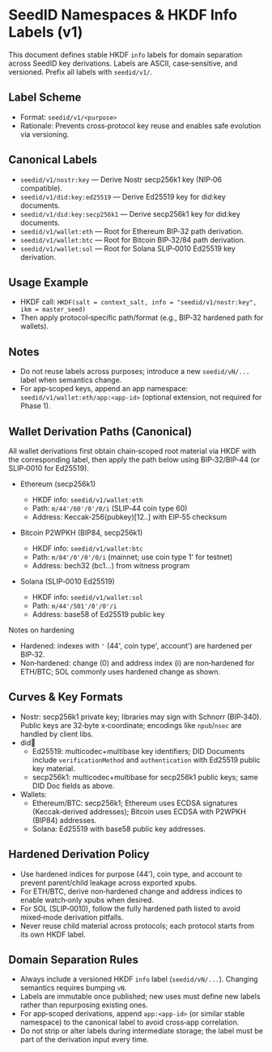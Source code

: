 # SeedID Namespaces & HKDF Info Labels (v1)

This document defines stable HKDF `info` labels for domain separation across SeedID key derivations. Labels are ASCII, case‑sensitive, and versioned. Prefix all labels with `seedid/v1/`.

## Label Scheme
- Format: `seedid/v1/<purpose>`
- Rationale: Prevents cross‑protocol key reuse and enables safe evolution via versioning.

## Canonical Labels
- `seedid/v1/nostr:key` — Derive Nostr secp256k1 key (NIP‑06 compatible).
- `seedid/v1/did:key:ed25519` — Derive Ed25519 key for did:key documents.
- `seedid/v1/did:key:secp256k1` — Derive secp256k1 key for did:key documents.
- `seedid/v1/wallet:eth` — Root for Ethereum BIP‑32 path derivation.
- `seedid/v1/wallet:btc` — Root for Bitcoin BIP‑32/84 path derivation.
- `seedid/v1/wallet:sol` — Root for Solana SLIP‑0010 Ed25519 key derivation.

## Usage Example
- HKDF call: `HKDF(salt = context_salt, info = "seedid/v1/nostr:key", ikm = master_seed)`
- Then apply protocol‑specific path/format (e.g., BIP‑32 hardened path for wallets).

## Notes
- Do not reuse labels across purposes; introduce a new `seedid/vN/...` label when semantics change.
- For app‑scoped keys, append an app namespace: `seedid/v1/wallet:eth/app:<app-id>` (optional extension, not required for Phase 1).

## Wallet Derivation Paths (Canonical)
All wallet derivations first obtain chain‑scoped root material via HKDF with the corresponding label, then apply the path below using BIP‑32/BIP‑44 (or SLIP‑0010 for Ed25519).

- Ethereum (secp256k1)
  - HKDF info: `seedid/v1/wallet:eth`
  - Path: `m/44'/60'/0'/0/i` (SLIP‑44 coin type 60)
  - Address: Keccak‑256(pubkey)[12..] with EIP‑55 checksum

- Bitcoin P2WPKH (BIP84, secp256k1)
  - HKDF info: `seedid/v1/wallet:btc`
  - Path: `m/84'/0'/0'/0/i` (mainnet; use coin type 1' for testnet)
  - Address: bech32 (bc1...) from witness program

- Solana (SLIP‑0010 Ed25519)
  - HKDF info: `seedid/v1/wallet:sol`
  - Path: `m/44'/501'/0'/0'/i`
  - Address: base58 of Ed25519 public key

Notes on hardening
- Hardened: indexes with `'` (44', coin type', account') are hardened per BIP‑32.
- Non‑hardened: change (0) and address index (i) are non‑hardened for ETH/BTC; SOL commonly uses hardened change as shown.

## Curves & Key Formats
- Nostr: secp256k1 private key; libraries may sign with Schnorr (BIP‑340). Public keys are 32‑byte x‑coordinate; encodings like `npub`/`nsec` are handled by client libs.
- did:key:
  - Ed25519: multicodec+multibase key identifiers; DID Documents include `verificationMethod` and `authentication` with Ed25519 public key material.
  - secp256k1: multicodec+multibase for secp256k1 public keys; same DID Doc fields as above.
- Wallets:
  - Ethereum/BTC: secp256k1; Ethereum uses ECDSA signatures (Keccak‑derived addresses); Bitcoin uses ECDSA with P2WPKH (BIP84) addresses.
  - Solana: Ed25519 with base58 public key addresses.

## Hardened Derivation Policy
- Use hardened indices for purpose (44'), coin type, and account to prevent parent/child leakage across exported xpubs.
- For ETH/BTC, derive non‑hardened change and address indices to enable watch‑only xpubs when desired.
- For SOL (SLIP‑0010), follow the fully hardened path listed to avoid mixed‑mode derivation pitfalls.
- Never reuse child material across protocols; each protocol starts from its own HKDF label.

## Domain Separation Rules
- Always include a versioned HKDF `info` label (`seedid/vN/...`). Changing semantics requires bumping `vN`.
- Labels are immutable once published; new uses must define new labels rather than repurposing existing ones.
- For app‑scoped derivations, append `app:<app-id>` (or similar stable namespace) to the canonical label to avoid cross‑app correlation.
- Do not strip or alter labels during intermediate storage; the label must be part of the derivation input every time.
